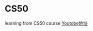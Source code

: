 # CS50
learning from CS50 course
[Youtobe地址](https://www.youtube.com/channel/UCcabW7890RKJzL968QWEykA)
